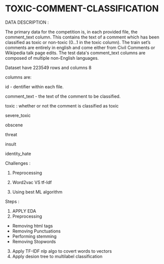 # TOXIC-COMMENT-CLASSIFICATION

DATA DESCRIPTION :

The primary data for the competition is, in each provided file, the comment_text column. This contains the text of a comment which has been classified as toxic or non-toxic (0...1 in the toxic column). The train set’s comments are entirely in english and come either from Civil Comments or Wikipedia talk page edits. The test data's comment_text columns are composed of multiple non-English languages.

Dataset have 223549 rows and columns 8

columns are:

id - dentifier within each file.

comment_text - the text of the comment to be classified.

toxic : whether or not the comment is classified as toxic

severe_toxic

obscene

threat

insult

identity_hate


Challenges :

1. Preprocessing

2. Word2vac VS tf-Idf

3. Using best ML algorithm



Steps :

1. APPLY EDA
2. Preprocessing
 -  Removing html tags 
 -  Removing Punctuations
 -  Performing stemming
 -  Removing Stopwords

3. Apply TF-IDF nlp algo to covert words to vectors
4. Apply desion tree to multilabel classification








